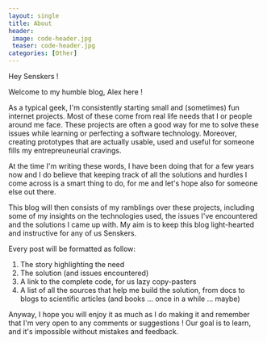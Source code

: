 ```yaml
---
layout: single
title: About
header:
 image: code-header.jpg
 teaser: code-header.jpg
categories: [Other]
---
```

Hey Senskers !

Welcome to my humble blog, Alex here !

As a typical geek, I'm consistently starting small and (sometimes) fun internet projects. Most of 
these come from real life needs that I or people around me face. These projects are often a good way 
for me to solve these issues while learning or perfecting a software technology. Moreover, creating 
prototypes that are actually usable, used and useful for someone fills my entrepreuneurial cravings.

At the time I'm writing these words, I have been doing that for a few years now and I do believe
that keeping track of all the solutions and hurdles I come across is a smart thing to do, for me and
let's hope also for someone else out there.

This blog will then consists of my ramblings over these projects, including some of my insights on 
the technologies used, the issues I've encountered and the solutions I came up with. My aim is to 
keep this blog light-hearted and instructive for any of us Senskers.

Every post will be formatted as follow:

1. The story highlighting the need
2. The solution (and issues encountered)
3. A link to the complete code, for us lazy copy-pasters
4. A list of all the sources that help me build the solution, from docs to blogs to scientific articles (and books ... once in a while ... maybe)
 
Anyway, I hope you will enjoy it as much as I do making it and remember that I'm very open to any
comments or suggestions ! Our goal is to learn, and it's impossible without mistakes and feedback.
